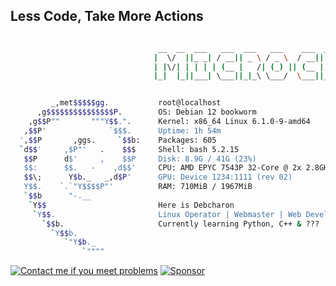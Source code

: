## Less Code, Take More Actions

```bash

                                 __  __  ___   ___  ___   ___    ___  _  _  ___  ___   ___   _  _ 
                                |  \/  ||_ _| / __|| _ \ / _ \  / __|| || |/   \| _ \ / _ \ | \| |
                                | |\/| | | | | (__ |   /| (_) || (__ | __ || - ||   /| (_) || .  |
                                |_|  |_||___| \___||_|_\ \___/  \___||_||_||_|_||_|_\ \___/ |_|\_|


         _,met$$$$$gg.           root@localhost
      ,g$$$$$$$$$$$$$$$P.        OS: Debian 12 bookworm
    ,g$$P""       """Y$$.".      Kernel: x86_64 Linux 6.1.0-9-amd64
   ,$$P'              `$$$.      Uptime: 1h 54m
  ',$$P       ,ggs.     `$$b:    Packages: 605
  `d$$'     ,$P"'   .    $$$     Shell: bash 5.2.15
   $$P      d$'     ,    $$P     Disk: 8.9G / 41G (23%)
   $$:      $$.   -    ,d$$'     CPU: AMD EPYC 7543P 32-Core @ 2x 2.8GHz
   $$\;      Y$b._   _,d$P'      GPU: Device 1234:1111 (rev 02)
   Y$$.    `.`"Y$$$$P"'          RAM: 710MiB / 1967MiB
   `$$b      "-.__              
    `Y$$                         Here is Debcharon
     `Y$$.                       Linux Operator | Webmaster | Web Developer focusing on study
       `$$b.                     Currently learning Python, C++ & ???
         `Y$$b.                 
            `"Y$b._             
                `""""           

```

<a href="https://t.me/microcharon"><img alt="Contact me if you meet problems" src="https://img.shields.io/badge/Contact-Telegram-blue?style=flat&logo=telegram"></a> <a href="https://www.paypal.com/paypalme/paycharon"><img alt="Sponsor" src="https://img.shields.io/badge/Sponsor-PayPal-blue?style=flat&logo=paypal"></a>

<!---
 * Debcharon/Debcharon is a ✨ special ✨ repository because its `README.md` (this file) appears on your GitHub profile.
 * You can click the Preview link to take a look at your changes.
 *
 * README for Microcharon
 *
 * @author Microcharon
 * @version 3.1
 * @link https://www.microcharon.top
 --->
